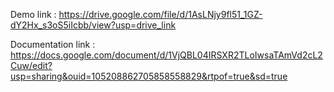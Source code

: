 Demo link : https://drive.google.com/file/d/1AsLNjy9fl51_1GZ-dY2Hx_s3oS5iIcbb/view?usp=drive_link

Documentation link : https://docs.google.com/document/d/1VjQBL04IRSXR2TLoIwsaTAmVd2cL2Cuw/edit?usp=sharing&ouid=105208862705858558829&rtpof=true&sd=true
